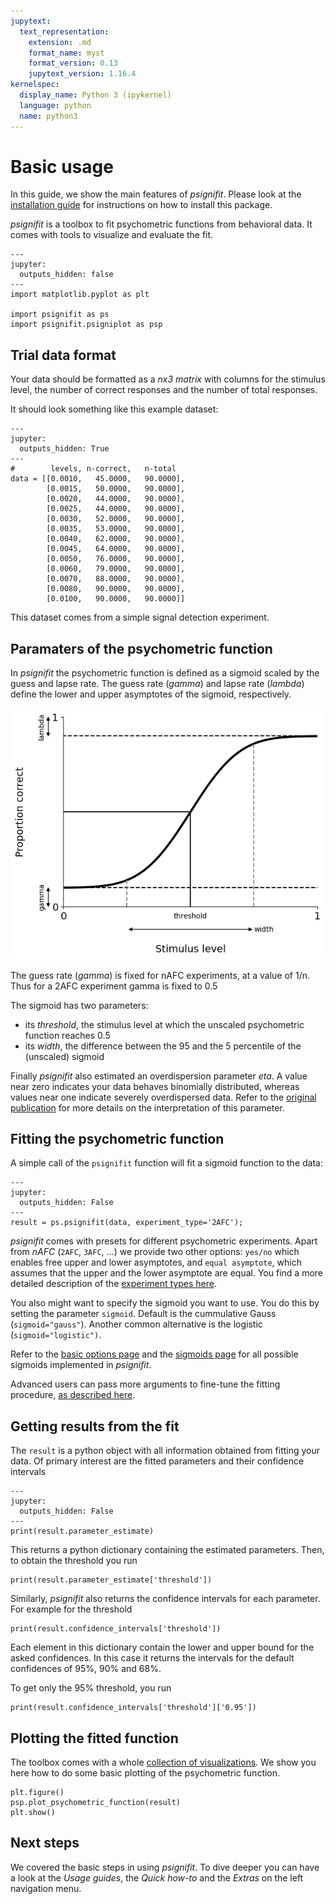 ```yaml
---
jupytext:
  text_representation:
    extension: .md
    format_name: myst
    format_version: 0.13
    jupytext_version: 1.16.4
kernelspec:
  display_name: Python 3 (ipykernel)
  language: python
  name: python3
---
```


# Basic usage

In this guide, we show the main features of *psignifit*. Please
look at the [installation guide](./install_guide) for instructions 
on how to install this package.

*psignifit* is a toolbox to fit psychometric functions from behavioral data. 
It comes with tools to visualize and evaluate the fit.

```{code-cell} ipython3
---
jupyter:
  outputs_hidden: false
---
import matplotlib.pyplot as plt

import psignifit as ps
import psignifit.psigniplot as psp
```


## Trial data format

Your data should be formatted as a *nx3 matrix* with columns for the stimulus level, the number of correct
responses and the number of total responses.

It should look something like this example dataset:

```{code-cell} ipython3
---
jupyter:
  outputs_hidden: True
---
#        levels, n-correct,   n-total
data = [[0.0010,   45.0000,   90.0000],
        [0.0015,   50.0000,   90.0000],
        [0.0020,   44.0000,   90.0000],
        [0.0025,   44.0000,   90.0000],
        [0.0030,   52.0000,   90.0000],
        [0.0035,   53.0000,   90.0000],
        [0.0040,   62.0000,   90.0000],
        [0.0045,   64.0000,   90.0000],
        [0.0050,   76.0000,   90.0000],
        [0.0060,   79.0000,   90.0000],
        [0.0070,   88.0000,   90.0000],
        [0.0080,   90.0000,   90.0000],
        [0.0100,   90.0000,   90.0000]]
```

This dataset comes from a simple signal detection experiment.

## Paramaters of the psychometric function

In  *psignifit* the psychometric function is defined as a sigmoid
scaled by the guess and lapse rate.
The guess rate (*gamma*) and lapse rate (*lambda*) define the lower 
and upper asymptotes of the sigmoid, respectively. 

![psyfn](sigmoid_and_params.png)

The guess rate (*gamma*) is fixed for nAFC experiments, at a value of 1/n.
Thus for a 2AFC experiment gamma is fixed to 0.5

The sigmoid has two parameters:
- its *threshold*, the stimulus level at which the unscaled psychometric 
function reaches 0.5
- its *width*, the difference between the 95 and the 5 percentile of the
(unscaled) sigmoid


Finally *psignifit* also estimated an overdispersion parameter *eta*.
A value near zero indicates your data behaves binomially distributed, 
whereas values near one indicate severely overdispersed data.
Refer to the [original publication](http://www.sciencedirect.com/science/article/pii/S0042698916000390)
for more details on the interpretation of this parameter.


## Fitting the psychometric function

A simple call of the `psignifit` function
will fit a sigmoid function to the data:

```{code-cell} ipython3
---
jupyter:
  outputs_hidden: False
---
result = ps.psignifit(data, experiment_type='2AFC');
```

*psignifit* comes with presets for different psychometric
experiments. 
Apart from *nAFC* (`2AFC`, `3AFC`, ...) 
we provide two other options:  `yes/no` which enables 
free upper and lower asymptotes, and
`equal asymptote`, 
which assumes that the upper and the lower asymptote are equal. 
You find a more detailed description of the 
[experiment types here](examples/basic-options).

You also might want to specify the sigmoid you want to use. 
You do this by setting the parameter `sigmoid`. Default is 
the cummulative Gauss (`sigmoid="gauss"`). Another 
common alternative is the logistic (`sigmoid="logistic")`.

Refer to the [basic options page](examples/basic-options) and the [sigmoids page](examples/plot_all_sigmoids)
for all possible sigmoids implemented in *psignifit*.

Advanced users can pass more arguments to fine-tune the fitting procedure,
[as described here](examples/advanced-options).


## Getting results from the fit

The `result` is a python object with all information obtained from
fitting your data. Of primary interest are the fitted parameters
and their confidence intervals

```{code-cell} ipython3
---
jupyter:
  outputs_hidden: False
---
print(result.parameter_estimate)
```

This returns a python dictionary containing the estimated parameters.
Then, to obtain the threshold you run

```{code-cell} ipython3
print(result.parameter_estimate['threshold'])
```



Similarly, *psignifit* also returns the confidence intervals for 
each parameter. For example for the threshold 

```{code-cell} ipython3
print(result.confidence_intervals['threshold'])
```

Each element in this dictionary contain the lower and
upper bound for the asked confidences. 
In this case it returns the intervals for the default confidences of 
95%, 90% and 68%.

To get only the 95% threshold, you run 
```{code-cell} ipython3
print(result.confidence_intervals['threshold']['0.95'])
```

## Plotting the fitted function

The toolbox comes with a whole [collection of visualizations](examples/plotting). 
We show you here how to do some basic plotting of the psychometric function. 


```{code-cell} ipython3
plt.figure()
psp.plot_psychometric_function(result)
plt.show()
```

## Next steps

We covered the basic steps in using *psignifit*.
To dive deeper you can have a look at the *Usage guides*, the *Quick how-to*
and the *Extras* on the left navigation menu.
